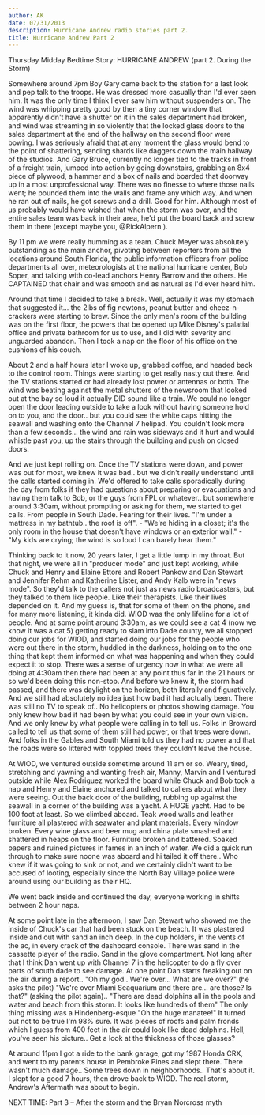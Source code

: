 ```yaml
---
author: AK
date: 07/31/2013
description: Hurricane Andrew radio stories part 2.
title: Hurricane Andrew Part 2
---
```


Thursday Midday Bedtime Story: HURRICANE ANDREW (part 2. During the Storm)

Somewhere around 7pm Boy Gary came back to the station for a last look and pep talk to the troops. He was dressed more casually than I'd ever seen him. It was the only time I think I ever saw him without suspenders on. The wind was whipping pretty good by then a tiny corner window that apparently didn't have a shutter on it in the sales department had broken, and wind was streaming in so violently that the locked glass doors to the sales department at the end of the hallway on the second floor were bowing. I was seriously afraid that at any moment the glass would bend to the point of shattering, sending shards like daggers down the main hallway of the studios. And Gary Bruce, currently no longer tied to the tracks in front of a freight train, jumped into action by going downstairs, grabbing an 8x4 piece of plywood, a hammer and a box of nails and boarded that doorway up in a most unprofessional way. There was no finesse to where those nails went; he pounded them into the walls and frame any which way. And when he ran out of nails, he got screws and a drill. Good for him. Although most of us probably would have wished that when the storm was over, and the entire sales team was back in their area, he'd put the board back and screw them in there (except maybe you, @RickAlpern ).

By 11 pm we were really humming as a team. Chuck Meyer was absolutely outstanding as the main anchor, pivoting between reporters from all the locations around South Florida, the public information officers from police departments all over, meteorologists at the national hurricane center, Bob Soper, and talking with co-lead anchors Henry Barrow and the others. He CAPTAINED that chair and was smooth and as natural as I'd ever heard him.

Around that time I decided to take a break. Well, actually it was my stomach that suggested it... the 2lbs of fig newtons, peanut butter and cheez-n-crackers were starting to brew. Since the only men's room of the building was on the first floor, the powers that be opened up Mike Disney's palatial office and private bathroom for us to use, and I did with severity and unguarded abandon. Then I took a nap on the floor of his office on the cushions of his couch.

About 2 and a half hours later I woke up, grabbed coffee, and headed back to the control room. Things were starting to get really nasty out there. And the TV stations started or had already lost power or antennas or both. The wind was beating against the metal shutters of the newsroom that looked out at the bay so loud it actually DID sound like a train. We could no longer open the door leading outside to take a look without having someone hold on to you, and the door.. but you could see the white caps hitting the seawall and washing onto the Channel 7 helipad. You couldn't look more than a few seconds... the wind and rain was sideways and it hurt and would whistle past you, up the stairs through the building and push on closed doors.

And we just kept rolling on. Once the TV stations were down, and power was out for most, we knew it was bad.. but we didn't really understand until the calls started coming in. We'd offered to take calls sporadically during the day from folks if they had questions about preparing or evacuations and having them talk to Bob, or the guys from FPL or whatever.. but somewhere around 3:30am, without prompting or asking for them, we started to get calls. From people in South Dade. Fearing for their lives. "I'm under a mattress in my bathtub.. the roof is off". - "We're hiding in a closet; it's the only room in the house that doesn't have windows or an exterior wall." - "My kids are crying; the wind is so loud I can barely hear them."

Thinking back to it now, 20 years later, I get a little lump in my throat. But that night, we were all in "producer mode" and just kept working, while Chuck and Henry and Elaine Ettore and Robert Pankow and Dan Stewart and Jennifer Rehm and Katherine Lister, and Andy Kalb were in "news mode". So they'd talk to the callers not just as news radio broadcasters, but they talked to them like people. Like their therapists. Like their lives depended on it. And my guess is, that for some of them on the phone, and for many more listening, it kinda did. WIOD was the only lifeline for a lot of people. And at some point around 3:30am, as we could see a cat 4 (now we know it was a cat 5) getting ready to slam into Dade county, we all stopped doing our jobs for WIOD, and started doing our jobs for the people who were out there in the storm, huddled in the darkness, holding on to the one thing that kept them informed on what was happening and when they could expect it to stop. There was a sense of urgency now in what we were all doing at 4:30am then there had been at any point thus far in the 21 hours or so we'd been doing this non-stop. And before we knew it, the storm had passed, and there was daylight on the horizon, both literally and figuratively. And we still had absolutely no idea just how bad it had actually been. There was still no TV to speak of.. No helicopters or photos showing damage. You only knew how bad it had been by what you could see in your own vision. And we only knew by what people were calling in to tell us. Folks in Broward called to tell us that some of them still had power, or that trees were down. And folks in the Gables and South Miami told us they had no power and that the roads were so littered with toppled trees they couldn't leave the house.

At WIOD, we ventured outside sometime around 11 am or so. Weary, tired, stretching and yawning and wanting fresh air, Manny, Marvin and I ventured outside while Alex Rodriguez worked the board while Chuck and Bob took a nap and Henry and Elaine anchored and talked to callers about what they were seeing. Out the back door of the building, rubbing up against the seawall in a corner of the building was a yacht. A HUGE yacht. Had to be 100 foot at least. So we climbed aboard. Teak wood walls and leather furniture all plastered with seawater and plant materials. Every window broken. Every wine glass and beer mug and china plate smashed and shattered in heaps on the floor. Furniture broken and battered. Soaked papers and ruined pictures in fames in an inch of water. We did a quick run through to make sure noone was aboard and hi tailed it off there.. Who knew if it was going to sink or not, and we certainly didn't want to be accused of looting, especially since the North Bay Village police were around using our building as their HQ.

We went back inside and continued the day, everyone working in shifts between 2 hour naps.

At some point late in the afternoon, I saw Dan Stewart who showed me the inside of Chuck's car that had been stuck on the beach. It was plastered inside and out with sand an inch deep. In the cup holders, in the vents of the ac, in every crack of the dashboard console. There was sand in the cassette player of the radio. Sand in the glove compartment. Not long after that I think Dan went up with Channel 7 in the helicopter to do a fly over parts of south dade to see damage. At one point Dan starts freaking out on the air during a report.. "Oh my god.. We're over… What are we over?" (he asks the pilot) "We're over Miami Seaquarium and there are… are those? Is that?" (asking the pilot again).. "There are dead dolphins all in the pools and water and beach from this storm. It looks like hundreds of them" The only thing missing was a Hindenberg-esque "Oh the huge manatee!" It turned out not to be true I'm 98% sure. It was pieces of roofs and palm fronds which I guess from 400 feet in the air could look like dead dolphins. Hell, you've seen his picture.. Get a look at the thickness of those glasses?

At around 11pm I got a ride to the bank garage, got my 1987 Honda CRX, and went to my parents house in Pembroke Pines and slept there. There wasn't much damage.. Some trees down in neighborhoods.. That's about it. I slept for a good 7 hours, then drove back to WIOD. The real storm, Andrew's Aftermath was about to begin.

NEXT TIME: Part 3 – After the storm and the Bryan Norcross myth
